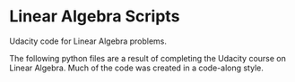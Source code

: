 # Linear Algebra Scripts
Udacity code for Linear Algebra problems. 

The following python files are a result of completing the Udacity course on Linear Algebra. Much of the code was created in a code-along style. 
